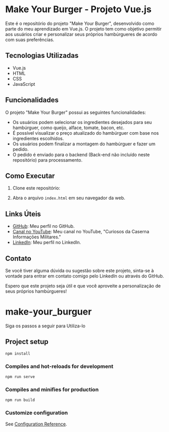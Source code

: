 # Make Your Burger - Projeto Vue.js

Este é o repositório do projeto "Make Your Burger", desenvolvido como parte do meu aprendizado em Vue.js. O projeto tem como objetivo permitir aos usuários criar e personalizar seus próprios hambúrgueres de acordo com suas preferências.

## Tecnologias Utilizadas

- Vue.js
- HTML
- CSS
- JavaScript

## Funcionalidades

O projeto "Make Your Burger" possui as seguintes funcionalidades:

- Os usuários podem selecionar os ingredientes desejados para seu hambúrguer, como queijo, alface, tomate, bacon, etc.
- É possível visualizar o preço atualizado do hambúrguer com base nos ingredientes escolhidos.
- Os usuários podem finalizar a montagem do hambúrguer e fazer um pedido.
- O pedido é enviado para o backend (Back-end não incluído neste repositório) para processamento.

## Como Executar

1. Clone este repositório:



2. Abra o arquivo `index.html` em seu navegador da web.

## Links Úteis

- [GitHub](https://github.com/CarlosBatista-jcb): Meu perfil no GitHub.
- [Canal no YouTube](https://www.youtube.com/@curiososdacaserna): Meu canal no YouTube, "Curiosos da Caserna Informações Militares."
- [LinkedIn](https://www.linkedin.com/in/jose-carlos-batista/): Meu perfil no LinkedIn.

## Contato

Se você tiver alguma dúvida ou sugestão sobre este projeto, sinta-se à vontade para entrar em contato comigo pelo LinkedIn ou através do GitHub.

Espero que este projeto seja útil e que você aproveite a personalização de seus próprios hambúrgueres!

# make-your_burguer
Siga os passos a seguir para Utiliza-lo

## Project setup
```
npm install
```

### Compiles and hot-reloads for development
```
npm run serve
```

### Compiles and minifies for production
```
npm run build
```

### Customize configuration
See [Configuration Reference](https://cli.vuejs.org/config/).
